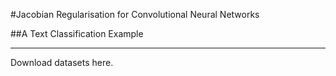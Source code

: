 #Jacobian Regularisation for Convolutional Neural Networks 

##A Text Classification Example

----------------------------------------------------------

Download datasets here.